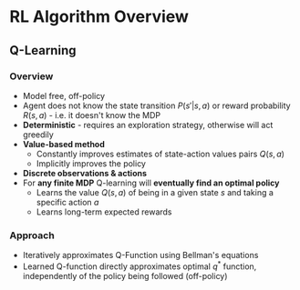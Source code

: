 # RL Algorithm Overview

## Q-Learning

### Overview
- Model free, off-policy
- Agent does not know the state transition $P(s'|s, a)$ or reward probability $R(s,a)$ - i.e. it doesn't know the MDP
- **Deterministic** - requires an exploration strategy, otherwise will act greedily
- **Value-based method** 
    - Constantly  improves estimates of state-action values pairs $Q(s,a)$
    - Implicitly improves the policy
- **Discrete observations & actions**
- For **any finite MDP** Q-learning will **eventually find an optimal policy**
    - Learns the value $Q(s,a)$ of being in a given state $s$ and taking a specific action $a$
    - Learns long-term expected rewards

### Approach
- Iteratively approximates Q-Function using Bellman's equations
- Learned Q-function directly approximates optimal $q^*$ function, independently of the policy being followed (off-policy)

